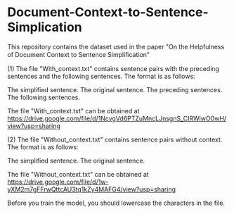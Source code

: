 # Document-Context-to-Sentence-Simplication
This repository contains the dataset used in the paper "On the Helpfulness of Document Context to Sentence Simpliﬁcation"


(1) The file "With_context.txt" contains sentence pairs with the preceding sentences and the following sentences. The format is as follows:

The simplified sentence.  The original sentence.  The preceding sentences.  The following sentences.

The file "With_context.txt" can be obtained at https://drive.google.com/file/d/1NcvgVd6PTZuMncLJnsgnS_CIRWiwO0wH/view?usp=sharing


(2) The file "Without_context.txt" contains sentence pairs without context. The format is as follows:

The simplified sentence.  The original sentence.

The file "Without_context.txt" can be obtained at https://drive.google.com/file/d/1w-yXM2m7gFFrwQttcAU3tq1kZy4MAFG4/view?usp=sharing


Before you train the model, you should lowercase the characters in the file.
